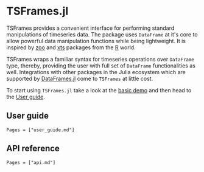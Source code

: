 # TSFrames.jl

TSFrames provides a convenient interface for performing standard
manipulations of timeseries data. The package uses `DataFrame` at it's
core to allow powerful data manipulation functions while being
lightweight. It is inspired by
[zoo](https://cran.r-project.org/web/packages/zoo/index.html) and
[xts](https://cran.r-project.org/web/packages/xts/index.html) packages
from the [R](https://www.r-project.org/) world.

TSFrames wraps a familiar syntax for timeseries operations over `DataFrame`
type, thereby, providing the user with full set of `DataFrame`
functionalities as well. Integrations with other packages in the Julia
ecosystem which are supported by
[DataFrames.jl](https://github.com/JuliaData/DataFrames.jl) come to
`TSFrames` at little cost.

To start using `TSFrames.jl` take a look at the [basic demo](demo_finance.md)
and then head to the [User guide](user_guide.md).

## User guide

```@contents
Pages = ["user_guide.md"]
```

## API reference

```@index
Pages = ["api.md"]
```
